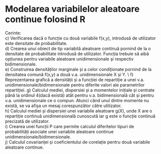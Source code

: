 # Modelarea variabilelor aleatoare continue folosind R

Cerinte:\
c) Verificarea dacă o funcție cu două variabile f(x,y),  introdusă de utilizator este densitate 
de probabilitate.  \
d) Crearea unui obiect de tip variabilă aleatoare continuă pornind de la o densitate de 
probabilitate introdusă de utilizator. Funcția trebuie să aibă opțiunea pentru variabile 
aleatoare unidimensionale și respectiv bidimensionale. \
e) Construirea densităților marginale și a celor condiționate pornind de la densitatea 
comună f(x,y) a două v.a. unidimensionale X și Y. \ 
f) Reprezentarea grafică a densității și a funcției de repartiție a unei v.a. 
unidimensionale/bidimensionale pentru diferite valori ale parametrilor repartiției. 
g) Calculul mediei, dispersiei și a momentelor inițiale și centrate pȃnă la ordinul 4(dacă 
există) atȃt pentru v.a. bidimensională cȃt și pentru v.a. unidimensionale ce o compun. 
Atunci cȃnd unul dintre momente nu există, se va afișa un mesaj corespunzător către 
utilizator. \
h) Calculul mediei și dispersiei unei variabile aleatoare g(X), unde X are o repartiție 
continuă unidimensională cunoscută iar g este o funcție continuă precizată de utilizator. \
i) Crearea unei funcții P care permite calculul diferitelor tipuri de probabilități asociate 
unei variabile aleatoare continue unidimensionale/bidimensionale. \
j) Calculul covarianței și coeficientului de corelație pentru două variabile aleatoare 
continue.
